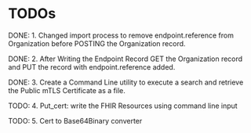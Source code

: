# TODOs

DONE: 1. Changed import process to remove endpoint.reference from Organization before POSTING the Organization record.

DONE: 2. After Writing the Endpoint Record GET the Organization record and PUT the record with endpoint.reference added.

DONE: 3. Create a Command Line utility to execute a search and retrieve the Public mTLS Certificate as a file.

TODO: 4. Put_cert: write the FHIR Resources using command line input

TODO: 5. Cert to Base64Binary converter



